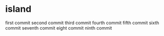 # island
first commit
second commit
third commit
fourth commit
fifth commit
sixth commit
seventh commit
eight commit
ninth commit